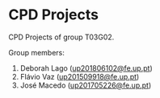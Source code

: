 # CPD Projects

CPD Projects of group T03G02.

Group members:

1. Deborah Lago (up201806102@fe.up.pt)
2. Flávio Vaz (up201509918@fe.up.pt)
3. José Macedo (up201705226@fe.up.pt)
